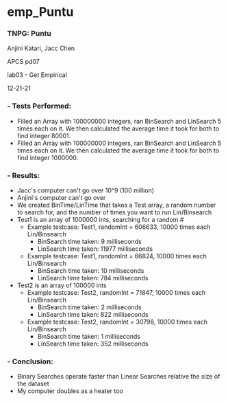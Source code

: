 # emp_Puntu 

### TNPG: Puntu   
  Anjini Katari, Jacc Chen
  
  APCS pd07 
  
  lab03 - Get Empirical 
  
  12-21-21
### - Tests Performed: 
- Filled an Array with 100000000 integers, ran BinSearch and LinSearch 5 times each on it. We then calculated the average time it took for both to find integer 80001.
- Filled an Array with 100000000 integers, ran BinSearch and LinSearch 5 times each on it. We then calculated the average time it took for both to find integer 1000000.
### - Results:
- Jacc's computer can't go over 10^9 (100 million)
- Anjini's computer can't go over 
- We created BinTime/LinTime that takes a Test array, a random number to search for, and the number of times you want to run Lin/Binsearch
- Test1 is an array of 1000000 ints, searching for a random #
  - Example testcase: Test1, randomInt = 606633, 10000 times each Lin/Binsearch 
    - BinSearch time taken: 9 milliseconds
    - LinSearch time taken: 11977 milliseconds
  - Example testcase: Test1, randomInt = 66824, 10000 times each Lin/Binsearch 
    - BinSearch time taken: 10 milliseconds
    - LinSearch time taken: 784 milliseconds
- Test2 is an array of 100000 ints 
  - Example testcase: Test2, randomInt = 71847, 10000 times each Lin/Binsearch 
    - BinSearch time taken: 2 milliseconds
    - LinSearch time taken: 822 milliseconds
  - Example testcase: Test2, randomInt = 30798, 10000 times each Lin/Binsearch 
    - BinSearch time taken: 1 milliseconds
    - LinSearch time taken: 352 milliseconds

### - Conclusion:
- Binary Searches operate faster than Linear Searches relative the size of the dataset
- My computer doubles as a heater too 
